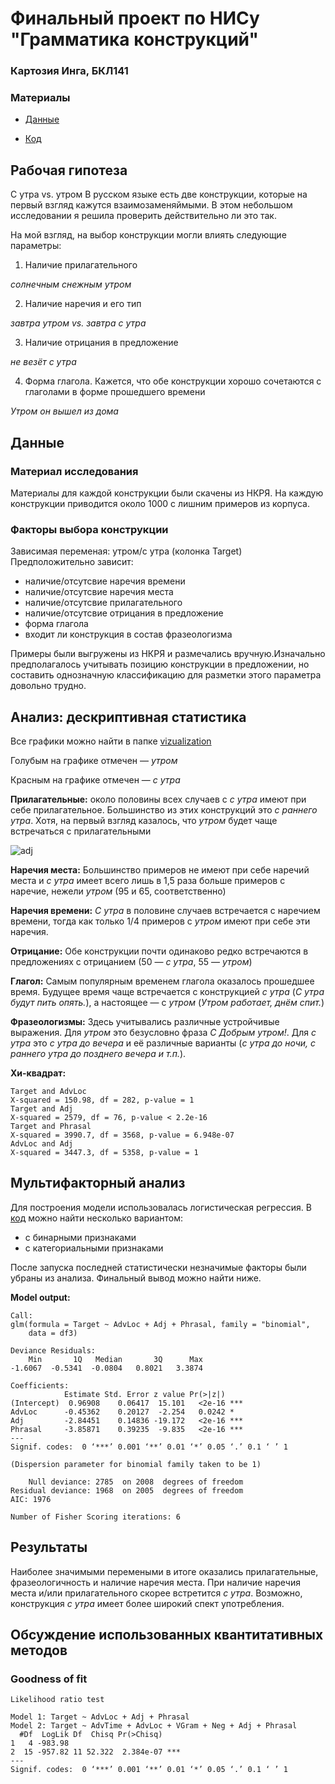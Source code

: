 # Финальный проект по НИСу "Грамматика конструкций"
### Картозия Инга, БКЛ141


### Материалы
* [Данные](https://docs.google.com/spreadsheets/d/1ZZ1vR18t06Hndg9rw2yg-Zq1cj4ARs92kGAvCdYkFgU/edit?usp=sharing)  

* [Код](./cxg_final.R)

## Рабочая гипотеза
С утра vs. утром
В русском языке есть две конструкции, которые на первый взгляд кажутся взаимозаменяймыми. В этом небольшом исследовании я решила проверить действительно ли это так. 

На мой взгляд, на выбор конструкции могли влиять следующие параметры:

1. Наличие прилагательного

*солнечным снежным утром*

2. Наличие наречия и его тип

*завтра утром vs. завтра с утра*

3. Наличие отрицания в предложение

*не везёт с утра*

4. Форма глагола. Кажется, что обе конструкции хорошо сочетаются с глаголами в форме прошедшего времени

*Утром он вышел из дома*


## Данные

### Материал исследования
Материалы для каждой конструкции были скачены из НКРЯ. На каждую конструкции приводится около 1000 с лишним примеров из корпуса.

### Факторы выбора конструкции
Зависимая переменая: утром/с утра (колонка Target)
Предположительно зависит:

* наличие/отсутсвие наречия времени
* наличие/отсутсвие наречия места
* наличие/отсутсвие прилагательного
* наличие/отсутсвие отрицания в предложение
* форма глагола
* входит ли конструкция в состав фразеологизма

Примеры были выгружены из НКРЯ и размечались вручную.Изначально предполагалось учитывать позицию конструкции в предложении, но составить однозначную классификацию для разметки этого параметра довольно трудно. 

## Анализ: дескриптивная статистика
Все графики можно найти в папке [vizualization](./vizualization/)

Голубым на графике отмечен — *утром*

Красным на графике отмечен — *с утра*

**Прилагательные:** около половины всех случаев с *с утра* имеют при себе прилагательное. Большинство из этих конструкций это *с раннего утра*. Хотя, на первый взгляд казалось, что *утром* будет чаще встречаться с прилагательными

![adj](https://raw.githubusercontent.com/kartozia/cxg_2017/vizualization/adj.png "Adj")

**Наречия места:** Большинство примеров не имеют при себе наречий места и *с утра* имеет всего лишь в 1,5 раза больше примеров с наречие, нежели *утром* (95 и 65, соответственно)

**Наречия времени:** *С утра* в половине случаев встречается с наречием времени, тогда как только 1/4 примеров с *утром* имеют при себе эти наречия. 

**Отрицание:** Обе конструкции почти одинаково редко встречаются в предложениях с отрицанием (50 — *с утра*, 55 — *утром*)

**Глагол:** Самым популярным временем глагола оказалось прошедшее время. Будущее время чаще встречается с конструкцией *с утра* (*С утра будут пить опять.*), а настоящее — с *утром* (*Утром работает, днём спит.*)

**Фразеологизмы:** Здесь учитывались различные устройчивые выражения. Для *утром* это безусловно фраза *С Добрым утром!*. Для *с утра* это *с утра до вечера* и её различные варианты (*с утра до ночи, с раннего утра до позднего вечера и т.п.*).

**Хи-квадрат:**
```
Target and AdvLoc
X-squared = 150.98, df = 282, p-value = 1
Target and Adj
X-squared = 2579, df = 76, p-value < 2.2e-16
Target and Phrasal
X-squared = 3990.7, df = 3568, p-value = 6.948e-07
AdvLoc and Adj
X-squared = 3447.3, df = 5358, p-value = 1
```
## Мультифакторный анализ 
Для построения модели использовалась логистическая регрессия. 
В [код](./cxg_final.R) можно найти несколько вариантом:

* с бинарными признаками
* с категориальными признаками

После запуска последней статистически незначимые факторы были убраны из анализа. Финальный вывод можно найти ниже.

**Model output:**

```
Call:
glm(formula = Target ~ AdvLoc + Adj + Phrasal, family = "binomial", 
    data = df3)

Deviance Residuals: 
    Min       1Q   Median       3Q      Max  
-1.6067  -0.5341  -0.0804   0.8021   3.3874  

Coefficients:
            Estimate Std. Error z value Pr(>|z|)    
(Intercept)  0.96908    0.06417  15.101   <2e-16 ***
AdvLoc      -0.45362    0.20127  -2.254   0.0242 *  
Adj         -2.84451    0.14836 -19.172   <2e-16 ***
Phrasal     -3.85871    0.39235  -9.835   <2e-16 ***
---
Signif. codes:  0 ‘***’ 0.001 ‘**’ 0.01 ‘*’ 0.05 ‘.’ 0.1 ‘ ’ 1

(Dispersion parameter for binomial family taken to be 1)

    Null deviance: 2785  on 2008  degrees of freedom
Residual deviance: 1968  on 2005  degrees of freedom
AIC: 1976

Number of Fisher Scoring iterations: 6
```


## Результаты

Наиболее значимыми перемеными в итоге оказались прилагательные, фразеологичность и наличие наречия места. При наличие наречия места и/или прилагательного скорее встретится *с утра*. Возможно, конструкция *с утра* имеет более широкий спект употребления.

## Обсуждение использованных квантитативных методов

### Goodness of fit

```
Likelihood ratio test

Model 1: Target ~ AdvLoc + Adj + Phrasal
Model 2: Target ~ AdvTime + AdvLoc + VGram + Neg + Adj + Phrasal
  #Df  LogLik Df  Chisq Pr(>Chisq)    
1   4 -983.98                         
2  15 -957.82 11 52.322  2.384e-07 ***
---
Signif. codes:  0 ‘***’ 0.001 ‘**’ 0.01 ‘*’ 0.05 ‘.’ 0.1 ‘ ’ 1
```

